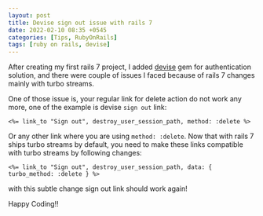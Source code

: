 ```yaml
---
layout: post
title: Devise sign out issue with rails 7
date: 2022-02-10 08:35 +0545
categories: [Tips, RubyOnRails]
tags: [ruby on rails, devise]
---
```


After creating my first rails 7 project, I added [devise](https://github.com/heartcombo/devise) gem
for authentication solution, and there were couple of issues I faced because of rails 7 changes mainly with turbo streams.

One of those issue is, your regular link for delete action do not work any more, one of the example is devise `sign out` link:

```erb
<%= link_to "Sign out", destroy_user_session_path, method: :delete %>
```

Or any other link where you are using `method: :delete`. Now that with rails 7 ships turbo streams by default, you need to make these links compatible with turbo streams by following changes:

```erb
<%= link_to "Sign out", destroy_user_session_path, data: { turbo_method: :delete } %>
```

with this subtle change sign out link should work again!


Happy Coding!!
